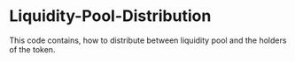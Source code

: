 # Liquidity-Pool-Distribution
This code contains, how to distribute between liquidity pool and the holders of the token.
